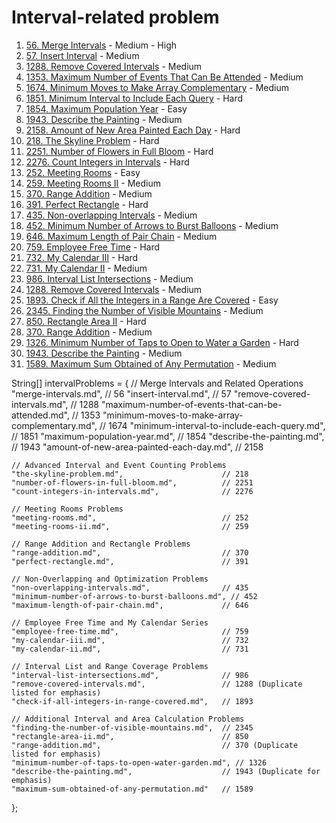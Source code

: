 # Interval-related problem

1. [56. Merge Intervals](https://leetcode.com/problems/merge-intervals/) - Medium - High
2. [57. Insert Interval](https://leetcode.com/problems/insert-interval/) - Medium
3. [1288. Remove Covered Intervals](https://leetcode.com/problems/remove-covered-intervals/) - Medium
4. [1353. Maximum Number of Events That Can Be Attended](https://leetcode.com/problems/maximum-number-of-events-that-can-be-attended/) - Medium
5. [1674. Minimum Moves to Make Array Complementary](https://leetcode.com/problems/minimum-moves-to-make-array-complementary/) - Medium
6. [1851. Minimum Interval to Include Each Query](https://leetcode.com/problems/minimum-interval-to-include-each-query/) - Hard
7. [1854. Maximum Population Year](https://leetcode.com/problems/maximum-population-year/) - Easy
8. [1943. Describe the Painting](https://leetcode.com/problems/describe-the-painting/) - Medium
9. [2158. Amount of New Area Painted Each Day](https://leetcode.com/problems/amount-of-new-area-painted-each-day/) - Hard
10. [218. The Skyline Problem](https://leetcode.com/problems/the-skyline-problem/) - Hard
11. [2251. Number of Flowers in Full Bloom](https://leetcode.com/problems/number-of-flowers-in-full-bloom/) - Hard
12. [2276. Count Integers in Intervals](https://leetcode.com/problems/count-integers-in-intervals/) - Hard
13. [252. Meeting Rooms](https://leetcode.com/problems/meeting-rooms/) - Easy
14. [259. Meeting Rooms II](https://leetcode.com/problems/meeting-rooms-ii/) - Medium
15. [370. Range Addition](https://leetcode.com/problems/range-addition/) - Medium
16. [391. Perfect Rectangle](https://leetcode.com/problems/perfect-rectangle/) - Hard
17. [435. Non-overlapping Intervals](https://leetcode.com/problems/non-overlapping-intervals/) - Medium
18. [452. Minimum Number of Arrows to Burst Balloons](https://leetcode.com/problems/minimum-number-of-arrows-to-burst-balloons/) - Medium
19. [646. Maximum Length of Pair Chain](https://leetcode.com/problems/maximum-length-of-pair-chain/) - Medium
20. [759. Employee Free Time](https://leetcode.com/problems/employee-free-time/) - Hard
21. [732. My Calendar III](https://leetcode.com/problems/my-calendar-iii/) - Hard
22. [731. My Calendar II](https://leetcode.com/problems/my-calendar-ii/) - Medium
23. [986. Interval List Intersections](https://leetcode.com/problems/interval-list-intersections/) - Medium
24. [1288. Remove Covered Intervals](https://leetcode.com/problems/remove-covered-intervals/) - Medium
25. [1893. Check if All the Integers in a Range Are Covered](https://leetcode.com/problems/check-if-all-the-integers-in-a-range-are-covered/) - Easy
26. [2345. Finding the Number of Visible Mountains](https://leetcode.com/problems/finding-the-number-of-visible-mountains/) - Medium
27. [850. Rectangle Area II](https://leetcode.com/problems/rectangle-area-ii/) - Hard
28. [370. Range Addition](https://leetcode.com/problems/range-addition/) - Medium
29. [1326. Minimum Number of Taps to Open to Water a Garden](https://leetcode.com/problems/minimum-number-of-taps-to-open-to-water-a-garden/) - Hard
30. [1943. Describe the Painting](https://leetcode.com/problems/describe-the-painting/) - Medium
31. [1589. Maximum Sum Obtained of Any Permutation](https://leetcode.com/problems/maximum-sum-obtained-of-any-permutation/) - Medium

String[] intervalProblems = {
    // Merge Intervals and Related Operations
    "merge-intervals.md",                          // 56
    "insert-interval.md",                          // 57
    "remove-covered-intervals.md",                 // 1288
    "maximum-number-of-events-that-can-be-attended.md", // 1353
    "minimum-moves-to-make-array-complementary.md",    // 1674
    "minimum-interval-to-include-each-query.md",   // 1851
    "maximum-population-year.md",                  // 1854
    "describe-the-painting.md",                    // 1943
    "amount-of-new-area-painted-each-day.md",      // 2158
    
    // Advanced Interval and Event Counting Problems
    "the-skyline-problem.md",                      // 218
    "number-of-flowers-in-full-bloom.md",          // 2251
    "count-integers-in-intervals.md",              // 2276
    
    // Meeting Rooms Problems
    "meeting-rooms.md",                            // 252
    "meeting-rooms-ii.md",                         // 259
    
    // Range Addition and Rectangle Problems
    "range-addition.md",                           // 370
    "perfect-rectangle.md",                        // 391
    
    // Non-Overlapping and Optimization Problems
    "non-overlapping-intervals.md",                // 435
    "minimum-number-of-arrows-to-burst-balloons.md", // 452
    "maximum-length-of-pair-chain.md",             // 646
    
    // Employee Free Time and My Calendar Series
    "employee-free-time.md",                       // 759
    "my-calendar-iii.md",                          // 732
    "my-calendar-ii.md",                           // 731
    
    // Interval List and Range Coverage Problems
    "interval-list-intersections.md",              // 986
    "remove-covered-intervals.md",                 // 1288 (Duplicate listed for emphasis)
    "check-if-all-integers-in-range-covered.md",   // 1893
    
    // Additional Interval and Area Calculation Problems
    "finding-the-number-of-visible-mountains.md",  // 2345
    "rectangle-area-ii.md",                        // 850
    "range-addition.md",                           // 370 (Duplicate listed for emphasis)
    "minimum-number-of-taps-to-open-water-garden.md", // 1326
    "describe-the-painting.md",                    // 1943 (Duplicate for emphasis)
    "maximum-sum-obtained-of-any-permutation.md"   // 1589
};
